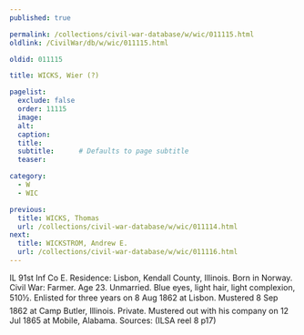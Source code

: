 ```yaml
---
published: true

permalink: /collections/civil-war-database/w/wic/011115.html
oldlink: /CivilWar/db/w/wic/011115.html

oldid: 011115

title: WICKS, Wier (?)

pagelist:
  exclude: false
  order: 11115
  image: 
  alt:
  caption:
  title:
  subtitle:      # Defaults to page subtitle
  teaser:

category: 
  - W 
  - WIC

previous:
  title: WICKS, Thomas
  url: /collections/civil-war-database/w/wic/011114.html  
next:
  title: WICKSTROM, Andrew E.
  url: /collections/civil-war-database/w/wic/011116.html   
---
```

IL 91st Inf Co E. Residence: Lisbon, Kendall County, Illinois. Born in Norway. Civil War: Farmer. Age 23. Unmarried. Blue eyes, light hair, light complexion, 5&#146;10&frac12;&#148;. Enlisted for three years on 8 Aug 1862 at Lisbon. Mustered 8 Sep 1862 at Camp Butler, Illinois. Private. Mustered out with his company on 12 Jul 1865 at Mobile, Alabama. Sources: (ILSA reel 8 p17)